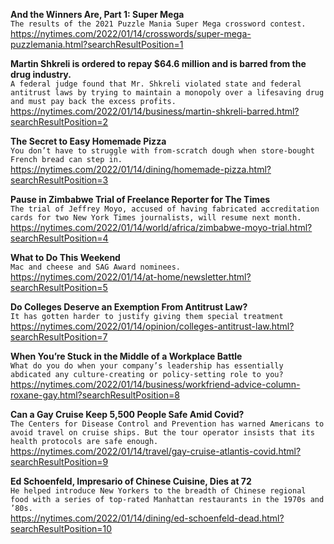 **And the Winners Are, Part 1: Super Mega**\
`The results of the 2021 Puzzle Mania Super Mega crossword contest.`\
https://nytimes.com/2022/01/14/crosswords/super-mega-puzzlemania.html?searchResultPosition=1

**Martin Shkreli is ordered to repay $64.6 million and is barred from the drug industry.**\
`A federal judge found that Mr. Shkreli violated state and federal antitrust laws by trying to maintain a monopoly over a lifesaving drug and must pay back the excess profits.`\
https://nytimes.com/2022/01/14/business/martin-shkreli-barred.html?searchResultPosition=2

**The Secret to Easy Homemade Pizza**\
`You don’t have to struggle with from-scratch dough when store-bought French bread can step in.`\
https://nytimes.com/2022/01/14/dining/homemade-pizza.html?searchResultPosition=3

**Pause in Zimbabwe Trial of Freelance Reporter for The Times**\
`The trial of Jeffrey Moyo, accused of having fabricated accreditation cards for two New York Times journalists, will resume next month.`\
https://nytimes.com/2022/01/14/world/africa/zimbabwe-moyo-trial.html?searchResultPosition=4

**What to Do This Weekend**\
`Mac and cheese and SAG Award nominees.`\
https://nytimes.com/2022/01/14/at-home/newsletter.html?searchResultPosition=5

**Do Colleges Deserve an Exemption From Antitrust Law?**\
`It has gotten harder to justify giving them special treatment`\
https://nytimes.com/2022/01/14/opinion/colleges-antitrust-law.html?searchResultPosition=7

**When You’re Stuck in the Middle of a Workplace Battle**\
`What do you do when your company’s leadership has essentially abdicated any culture-creating or policy-setting role to you?`\
https://nytimes.com/2022/01/14/business/workfriend-advice-column-roxane-gay.html?searchResultPosition=8

**Can a Gay Cruise Keep 5,500 People Safe Amid Covid?**\
`The Centers for Disease Control and Prevention has warned Americans to avoid travel on cruise ships. But the tour operator insists that its health protocols are safe enough.`\
https://nytimes.com/2022/01/14/travel/gay-cruise-atlantis-covid.html?searchResultPosition=9

**Ed Schoenfeld, Impresario of Chinese Cuisine, Dies at 72**\
`He helped introduce New Yorkers to the breadth of Chinese regional food with a series of top-rated Manhattan restaurants in the 1970s and ’80s.`\
https://nytimes.com/2022/01/14/dining/ed-schoenfeld-dead.html?searchResultPosition=10

